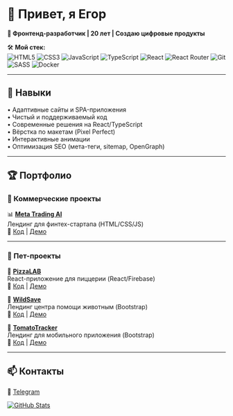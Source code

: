 # 👋 Привет, я Егор 

**🚀 Фронтенд-разработчик | 20 лет | Создаю цифровые продукты**  

🛠 **Мой стек:**  
![HTML5](https://img.shields.io/badge/-HTML5-E34F26?logo=html5&logoColor=white)
![CSS3](https://img.shields.io/badge/-CSS3-1572B6?logo=css3)
![JavaScript](https://img.shields.io/badge/-JavaScript-F7DF1E?logo=javascript&logoColor=black)
![TypeScript](https://img.shields.io/badge/-TypeScript-3178C6?logo=typescript)
![React](https://img.shields.io/badge/-React-61DAFB?logo=react&logoColor=black)
![React Router](https://img.shields.io/badge/-React_Router-CA4245?logo=react-router&logoColor=white)
![Git](https://img.shields.io/badge/-Git-F05032?logo=git&logoColor=white)
![SASS](https://img.shields.io/badge/-SASS-CC6699?logo=sass&logoColor=white)
![Docker](https://img.shields.io/badge/-Docker-2496ED?logo=docker&logoColor=white)

---

## 🔧 Навыки

• Адаптивные сайты и SPA-приложения  
• Чистый и поддерживаемый код  
• Современные решения на React/TypeScript  
• Вёрстка по макетам (Pixel Perfect)  
• Интерактивные анимации  
• Оптимизация SEO (мета-теги, sitemap, OpenGraph)  

---

## 🏆 Портфолио

### 💼 Коммерческие проекты

📊 **[Meta Trading AI](https://kimmito.github.io/Meta-Trading)**  
Лендинг для финтех-стартапа (HTML/CSS/JS)  
🔗 [Код](https://github.com/kimmito/Meta-Trading) | [Демо](https://kimmito.github.io/Meta-Trading)  

---

### 🧪 Пет-проекты

🍕 **[PizzaLAB](https://pizza-lab-red.vercel.app)**  
React-приложение для пиццерии (React/Firebase)  
🔗 [Код](https://github.com/kimmito/pizzaLab) | [Демо](https://pizza-lab-red.vercel.app)  

🐺 **[WildSave](https://kimmito.github.io/WildSave)**  
Лендинг центра помощи животным (Bootstrap)  
🔗 [Код](https://github.com/kimmito/WildSave) | [Демо](https://kimmito.github.io/WildSave)  

🍅 **[TomatoTracker](https://kimmito.github.io/tomatoTracker)**  
Лендинг для мобильного приложения (Bootstrap)  
🔗 [Код](https://github.com/kimmito/tomatoTracker) | [Демо](https://kimmito.github.io/tomatoTracker)  

---

## 📫 Контакты

💬 [Telegram](https://t.me/skmito)    

[![GitHub Stats](https://github-readme-stats.vercel.app/api?username=kimmito&show_icons=true&theme=dracula&hide_border=true)](https://github.com/kimmito)
